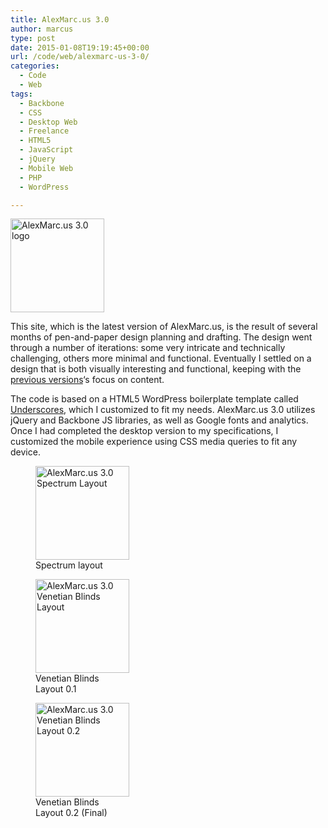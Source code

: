 ```yaml
---
title: AlexMarc.us 3.0
author: marcus
type: post
date: 2015-01-08T19:19:45+00:00
url: /code/web/alexmarc-us-3-0/
categories:
  - Code
  - Web
tags:
  - Backbone
  - CSS
  - Desktop Web
  - Freelance
  - HTML5
  - JavaScript
  - jQuery
  - Mobile Web
  - PHP
  - WordPress

---
```

[<img class="alignleft size-full wp-image-152" src="http://alexmarc.us/wp-content/uploads/2013/03/AM.gif" alt="AlexMarc.us 3.0 logo" width="150" height="150" />][1]

This site, which is the latest version of AlexMarc.us, is the result of several months of pen-and-paper design planning and drafting. The design went through a number of iterations: some very intricate and technically challenging, others more minimal and functional. Eventually I settled on a design that is both visually interesting and functional, keeping with the [previous versions][2]&#8216;s focus on content.

The code is based on a HTML5 WordPress boilerplate template called <a href="http://underscores.me/" target="_blank">Underscores</a>, which I customized to fit my needs. AlexMarc.us 3.0 utilizes jQuery and Backbone JS libraries, as well as Google fonts and analytics. Once I had completed the desktop version to my specifications, I customized the mobile experience using CSS media queries to fit any device.

<div style="width: 540px; margin: 0 auto;">
  <figure id="attachment_843" style="width: 150px;" class="wp-caption alignleft"><a href="http://alexmarc.us/wp-content/uploads/2014/11/P1050567.jpg"><img class="size-thumbnail wp-image-843" src="http://alexmarc.us/wp-content/uploads/2014/11/P1050567-150x150.jpg" alt="AlexMarc.us 3.0 Spectrum Layout" width="150" height="150" /></a><figcaption class="wp-caption-text">Spectrum layout</figcaption></figure> <figure id="attachment_844" style="width: 150px;" class="wp-caption alignleft"><a href="http://alexmarc.us/wp-content/uploads/2014/11/P1050570.jpg"><img class="size-thumbnail wp-image-844" src="http://alexmarc.us/wp-content/uploads/2014/11/P1050570-150x150.jpg" alt="AlexMarc.us 3.0 Venetian Blinds Layout" width="150" height="150" /></a><figcaption class="wp-caption-text">Venetian Blinds Layout 0.1</figcaption></figure> <figure id="attachment_845" style="width: 150px;" class="wp-caption alignleft"><a href="http://alexmarc.us/wp-content/uploads/2014/11/P1050571.jpg"><img class="size-thumbnail wp-image-845" src="http://alexmarc.us/wp-content/uploads/2014/11/P1050571-150x150.jpg" alt="AlexMarc.us 3.0 Venetian Blinds Layout 0.2" width="150" height="150" /></a><figcaption class="wp-caption-text">Venetian Blinds Layout 0.2 (Final)</figcaption></figure>
</div>

 [1]: http://alexmarc.us
 [2]: http://alexmarc.us/code/web/alexmarc-us-2-0/ "AlexMarc.us 2.0"